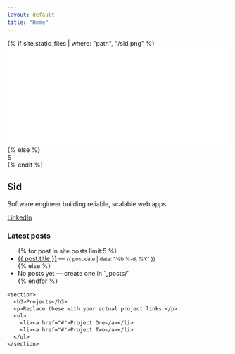 ```yaml
---
layout: default
title: "Home"
---
```


<div class="home-grid">
  <div class="profile-card card">
    {% if site.static_files | where: "path", "/sid.png" %}
      <img src="sid.png" alt="Sid" class="avatar">
    {% else %}
      <div class="avatar placeholder">S</div>
    {% endif %}
    <h2>Sid</h2>
    <p class="lead">Software engineer building reliable, scalable web apps.</p>
    <p><a class="btn" href="https://www.linkedin.com/in/sid1992/" target="_blank">LinkedIn</a></p>
  </div>

  <div>
    <section>
      <h3>Latest posts</h3>
      <ul>
        {% for post in site.posts limit:5 %}
          <li><a href="{{ post.url | relative_url }}">{{ post.title }}</a> — <small>{{ post.date | date: "%b %-d, %Y" }}</small></li>
        {% else %}
          <li>No posts yet — create one in `_posts/`</li>
        {% endfor %}
      </ul>
    </section>

    <section>
      <h3>Projects</h3>
      <p>Replace these with your actual project links.</p>
      <ul>
        <li><a href="#">Project One</a></li>
        <li><a href="#">Project Two</a></li>
      </ul>
    </section>
  </div>
</div>
